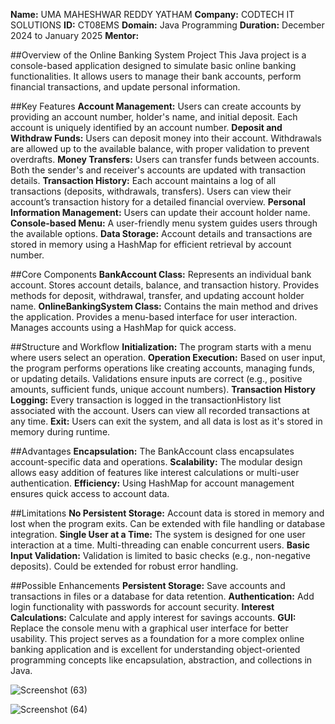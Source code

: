 **Name:** UMA MAHESHWAR REDDY YATHAM
**Company:** CODTECH IT SOLUTIONS
**ID:** CT08EMS
**Domain:** Java Programming
**Duration:** December 2024 to January 2025
**Mentor:**


##Overview of the Online Banking System Project
This Java project is a console-based application designed to simulate basic online banking functionalities. It allows users to manage their bank accounts, perform financial transactions, and update personal information.

##Key Features
**Account Management:**
Users can create accounts by providing an account number, holder's name, and initial deposit.
Each account is uniquely identified by an account number.
**Deposit and Withdraw Funds:**
Users can deposit money into their account.
Withdrawals are allowed up to the available balance, with proper validation to prevent overdrafts.
**Money Transfers:**
Users can transfer funds between accounts.
Both the sender's and receiver's accounts are updated with transaction details.
**Transaction History:**
Each account maintains a log of all transactions (deposits, withdrawals, transfers).
Users can view their account’s transaction history for a detailed financial overview.
**Personal Information Management:**
Users can update their account holder name.
**Console-based Menu:**
A user-friendly menu system guides users through the available options.
**Data Storage:**
Account details and transactions are stored in memory using a HashMap for efficient retrieval by account number.

##Core Components
**BankAccount Class:**
Represents an individual bank account.
Stores account details, balance, and transaction history.
Provides methods for deposit, withdrawal, transfer, and updating account holder name.
**OnlineBankingSystem Class:**
Contains the main method and drives the application.
Provides a menu-based interface for user interaction.
Manages accounts using a HashMap for quick access.

##Structure and Workflow
**Initialization:**
The program starts with a menu where users select an operation.
**Operation Execution:**
Based on user input, the program performs operations like creating accounts, managing funds, or updating details.
Validations ensure inputs are correct (e.g., positive amounts, sufficient funds, unique account numbers).
**Transaction History Logging:**
Every transaction is logged in the transactionHistory list associated with the account.
Users can view all recorded transactions at any time.
**Exit:**
Users can exit the system, and all data is lost as it's stored in memory during runtime.

##Advantages
**Encapsulation:**
The BankAccount class encapsulates account-specific data and operations.
**Scalability:**
The modular design allows easy addition of features like interest calculations or multi-user authentication.
**Efficiency:**
Using HashMap for account management ensures quick access to account data.

##Limitations
**No Persistent Storage:**
Account data is stored in memory and lost when the program exits.
Can be extended with file handling or database integration.
**Single User at a Time:**
The system is designed for one user interaction at a time.
Multi-threading can enable concurrent users.
**Basic Input Validation:**
Validation is limited to basic checks (e.g., non-negative deposits).
Could be extended for robust error handling.

##Possible Enhancements
**Persistent Storage:**
Save accounts and transactions in files or a database for data retention.
**Authentication:**
Add login functionality with passwords for account security.
**Interest Calculations:**
Calculate and apply interest for savings accounts.
**GUI:**
Replace the console menu with a graphical user interface for better usability.
This project serves as a foundation for a more complex online banking application and is excellent for understanding object-oriented programming concepts like encapsulation, abstraction, and collections in Java.

![Screenshot (63)](https://github.com/user-attachments/assets/a8de2036-2b0a-41aa-bd1a-681aff073c85)


![Screenshot (64)](https://github.com/user-attachments/assets/1098e5b2-c236-41f2-9db8-499609bcc021)







